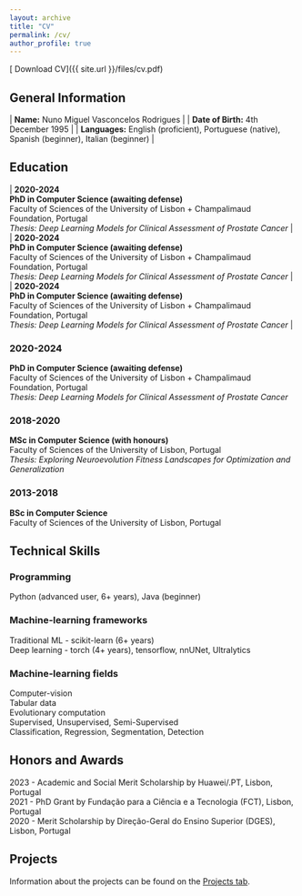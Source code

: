 ```yaml
---
layout: archive
title: "CV"
permalink: /cv/
author_profile: true
---
```


[<i class="fa fa-download"></i> Download CV]({{ site.url }}/files/cv.pdf)


## General Information


| **Name:** Nuno Miguel Vasconcelos Rodrigues                                                      |
| **Date of Birth:** 4th December 1995                                                             |
| **Languages:** English (proficient), Portuguese (native), Spanish (beginner), Italian (beginner) |


## Education

| **2020-2024**<br />**PhD in Computer Science (awaiting defense)**<br />Faculty of Sciences of the University of Lisbon + Champalimaud Foundation, Portugal<br />*Thesis: Deep Learning Models for Clinical Assessment of Prostate Cancer* |
| **2020-2024**<br />**PhD in Computer Science (awaiting defense)**<br />Faculty of Sciences of the University of Lisbon + Champalimaud Foundation, Portugal<br />*Thesis: Deep Learning Models for Clinical Assessment of Prostate Cancer* |
| **2020-2024**<br />**PhD in Computer Science (awaiting defense)**<br />Faculty of Sciences of the University of Lisbon + Champalimaud Foundation, Portugal<br />*Thesis: Deep Learning Models for Clinical Assessment of Prostate Cancer* |

### 2020-2024 
**PhD in Computer Science (awaiting defense)**  
Faculty of Sciences of the University of Lisbon + Champalimaud Foundation, Portugal  
*Thesis: Deep Learning Models for Clinical Assessment of Prostate Cancer*  

### 2018-2020 
**MSc in Computer Science (with honours)**  
Faculty of Sciences of the University of Lisbon, Portugal  
*Thesis: Exploring Neuroevolution Fitness Landscapes for Optimization and Generalization*  

### 2013-2018 
**BSc in Computer Science**  
Faculty of Sciences of the University of Lisbon, Portugal  


## Technical Skills

### Programming
Python (advanced user, 6+ years), Java (beginner)  
### Machine-learning frameworks
Traditional ML - scikit-learn (6+ years)  
Deep learning - torch (4+ years), tensorflow, nnUNet, Ultralytics  
### Machine-learning fields
Computer-vision  
Tabular data  
Evolutionary computation  
Supervised, Unsupervised, Semi-Supervised  
Classification, Regression, Segmentation, Detection  


## Honors and Awards

2023 - Academic and Social Merit Scholarship by Huawei/.PT, Lisbon, Portugal  
2021 - PhD Grant by Fundação para a Ciência e a Tecnologia (FCT), Lisbon, Portugal  
2020 - Merit Scholarship by Direção-Geral do Ensino Superior (DGES), Lisbon, Portugal  

## Projects

<div class="wordwrap">Information about the projects can be found on the <a href="{{ site.baseurl }}/projects/">Projects tab</a>.</div>
